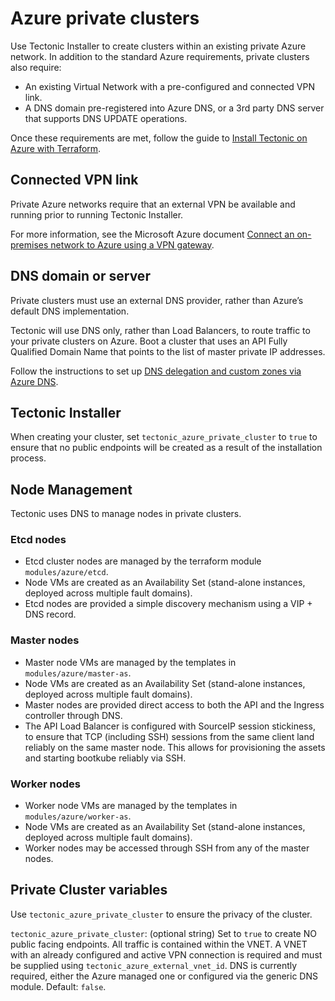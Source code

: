 # Azure private clusters

Use Tectonic Installer to create clusters within an existing private Azure network. In addition to the standard Azure requirements, private clusters also require:
* An existing Virtual Network with a pre-configured and connected VPN link.
* A DNS domain pre-registered into Azure DNS, or a 3rd party DNS server that supports DNS UPDATE operations.

Once these requirements are met, follow the guide to [Install Tectonic on Azure with Terraform][azure-terraform].

## Connected VPN link

Private Azure networks require that an external VPN be available and running prior to running Tectonic Installer.

For more information, see the Microsoft Azure document [Connect an on-premises network to Azure using a VPN gateway][connect-azure].

## DNS domain or server

Private clusters must use an external DNS provider, rather than Azure’s default DNS implementation.

Tectonic will use DNS only, rather than Load Balancers, to route traffic to your private clusters on Azure. Boot a cluster that uses an API Fully Qualified Domain Name that points to the list of master private IP addresses.

Follow the instructions to set up [DNS delegation and custom zones via Azure DNS][azure-dns].

## Tectonic Installer

When creating your cluster, set `tectonic_azure_private_cluster` to `true` to ensure that no public endpoints will be created as a result of the installation process.

## Node Management

Tectonic uses DNS to manage nodes in private clusters.

### Etcd nodes
* Etcd cluster nodes are managed by the terraform module `modules/azure/etcd`.
* Node VMs are created as an Availability Set (stand-alone instances, deployed across multiple fault domains).
* Etcd nodes are provided a simple discovery mechanism using a VIP + DNS record.

### Master nodes
* Master node VMs are managed by the templates in `modules/azure/master-as`.
* Node VMs are created as an Availability Set (stand-alone instances, deployed across multiple fault domains).
* Master nodes are provided direct access to both the API and the Ingress controller through DNS.
* The API Load Balancer is configured with SourceIP session stickiness, to ensure that TCP (including SSH) sessions from the same client land reliably on the same master node. This allows for provisioning the assets and starting bootkube reliably via SSH.

### Worker nodes
* Worker node VMs are managed by the templates in `modules/azure/worker-as`.
* Node VMs are created as an Availability Set (stand-alone instances, deployed across multiple fault domains).
* Worker nodes may be accessed through SSH from any of the master nodes.

## Private Cluster variables

Use `tectonic_azure_private_cluster` to ensure the privacy of the cluster.

`tectonic_azure_private_cluster`: (optional string) Set to `true` to create NO public facing endpoints. All traffic is contained within the VNET. A VNET with an already configured and active VPN connection is required and must be supplied using `tectonic_azure_external_vnet_id`. DNS is currently required, either the Azure managed one or configured via the generic DNS module. Default: `false`.


[azure-dns]: azure-terraform.md#DNS
[azure-terraform]: azure-terraform.md
[connect-azure]: https://docs.microsoft.com/en-us/azure/architecture/reference-architectures/hybrid-networking/vpn
